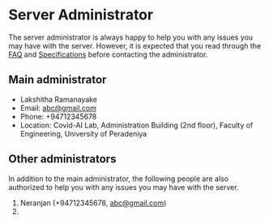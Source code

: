 # Server Administrator

The server administrator is always happy to help you with any issues you may have with the server. However, it is expected that you read through the [FAQ](../faq/) and [Specifications](../specs/) before contacting the administrator.

## Main administrator

- Lakshitha Ramanayake
- Email: abc@gmail.com
- Phone: +94712345678
- Location: Covid-AI Lab, Administration Building (2nd floor), Faculty of Engineering, University of Peradeniya

## Other administrators

In addition to the main administrator, the following people are also authorized to help you with any issues you may have with the server.

1. Neranjan (+94712345678, abc@gmail.com)
2. 



